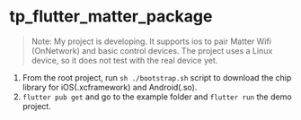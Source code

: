 # tp_flutter_matter_package

>Note: My project is developing. It supports ios to pair Matter Wifi (OnNetwork) and basic control devices. The project uses a Linux device, so it does not test with the real device yet.

1. From the root project, run `sh ./bootstrap.sh` script to download the chip library for iOS(.xcframework) and Android(.so).
2. `flutter pub get` and go to the example folder and `flutter run` the demo project.


